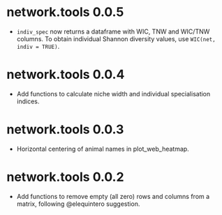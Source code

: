 # network.tools 0.0.5

* `indiv_spec` now returns a dataframe with WIC, TNW and WIC/TNW columns. To obtain individual Shannon diversity values, use `WIC(net, indiv = TRUE)`.

# network.tools 0.0.4

* Add functions to calculate niche width and individual specialisation indices.

# network.tools 0.0.3

* Horizontal centering of animal names in plot_web_heatmap.

# network.tools 0.0.2

* Add functions to remove empty (all zero) rows and columns from a matrix, following @elequintero suggestion.
